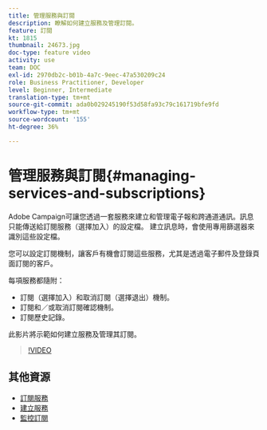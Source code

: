 ```yaml
---
title: 管理服務與訂閱
description: 瞭解如何建立服務及管理訂閱。
feature: 訂閱
kt: 1815
thumbnail: 24673.jpg
doc-type: feature video
activity: use
team: DOC
exl-id: 2970db2c-b01b-4a7c-9eec-47a530209c24
role: Business Practitioner, Developer
level: Beginner, Intermediate
translation-type: tm+mt
source-git-commit: ada0b029245190f53d58fa93c79c161719bfe9fd
workflow-type: tm+mt
source-wordcount: '155'
ht-degree: 36%

---
```


# 管理服務與訂閱{#managing-services-and-subscriptions}

Adobe Campaign可讓您透過一套服務來建立和管理電子報和跨通道通訊。訊息只能傳送給訂閱服務（選擇加入）的設定檔。 建立訊息時，會使用專用篩選器來識別這些設定檔。

您可以設定訂閱機制，讓客戶有機會訂閱這些服務，尤其是透過電子郵件及登錄頁面訂閱的客戶。

每項服務都隨附：

* 訂閱（選擇加入）和取消訂閱（選擇退出）機制。
* 訂閱和／或取消訂閱確認機制。
* 訂閱歷史記錄。

此影片將示範如何建立服務及管理其訂閱。

>[!VIDEO](https://video.tv.adobe.com/v/24673?quality=12)

## 其他資源

* [訂閱服務](https://docs.adobe.com/content/help/en/campaign-standard/using/managing-processes-and-data/data-management-activities/subscription-services.html)
* [建立服務](https://docs.adobe.com/content/help/en/campaign-standard/using/profiles-and-audiences/managing-subscriptions/creating-a-service.html)
* [監控訂閱](https://docs.adobe.com/content/help/en/campaign-standard/using/profiles-and-audiences/managing-subscriptions/monitoring-subscriptions.html)

